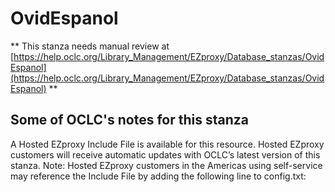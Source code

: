 # OvidEspanol
** This stanza needs manual review at [https://help.oclc.org/Library_Management/EZproxy/Database_stanzas/OvidEspanol](https://help.oclc.org/Library_Management/EZproxy/Database_stanzas/OvidEspanol) **

## Some of OCLC's notes for this stanza

A Hosted EZproxy Include File is available for this resource. Hosted EZproxy customers will receive automatic updates with OCLC&rsquo;s latest version of this stanza. Note: Hosted EZproxy customers in the Americas using self-service may reference the Include File by adding the following line to config.txt:

&nbsp;

&nbsp;
